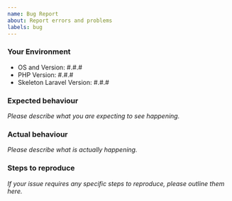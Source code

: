 ```yaml
---
name: Bug Report
about: Report errors and problems
labels: bug
---
```


### Your Environment

- OS and Version: #.#.#
- PHP Version: #.#.#
- Skeleton Laravel Version: #.#.#

### Expected behaviour

*Please describe what you are expecting to see happening.*

### Actual behaviour

*Please describe what is actually happening.*

### Steps to reproduce

*If your issue requires any specific steps to reproduce, please outline them here.*
